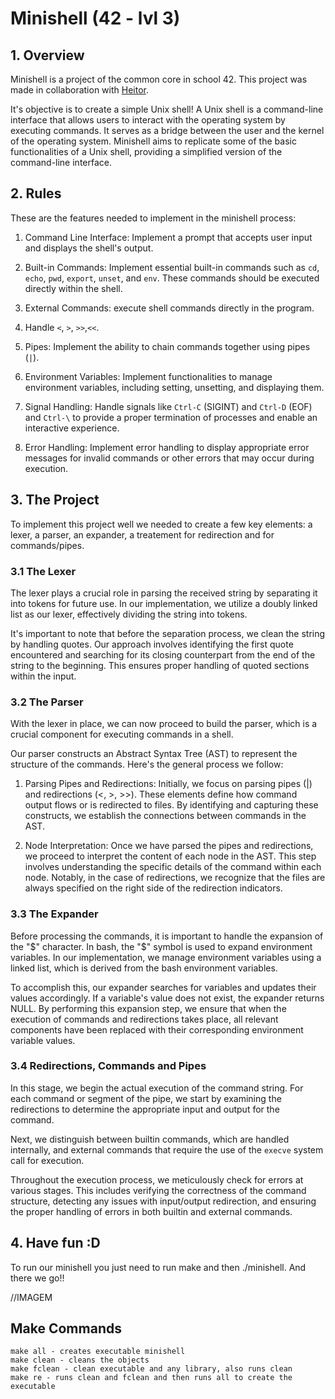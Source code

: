 # Minishell (42 - lvl 3)

## 1. Overview

Minishell is a project of the common core in school 42. This project was made in collaboration with [Heitor](https://github.com/HeitorMP).

It's objective is to create a simple Unix shell! 
A Unix shell is a command-line interface that allows users to interact with the operating system by executing commands. It serves as a bridge between the user and the kernel of the operating system. Minishell aims to replicate some of the basic functionalities of a Unix shell, providing a simplified version of the command-line interface.

## 2. Rules
These are the features needed to implement in the minishell process:

1. Command Line Interface: Implement a prompt that accepts user input and displays the shell's output.

2. Built-in Commands: Implement essential built-in commands such as `cd`, `echo`, `pwd`, `export`, `unset`, and `env`. These commands should be executed directly within the shell.

3. External Commands: execute shell commands directly in the program.

4. Handle `<`, `>`, `>>`,`<<`.

5. Pipes: Implement the ability to chain commands together using pipes (`|`).

6. Environment Variables: Implement functionalities to manage environment variables, including setting, unsetting, and displaying them.

7. Signal Handling: Handle signals like `Ctrl-C` (SIGINT) and `Ctrl-D` (EOF)  and `Ctrl-\` to provide a proper termination of processes and enable an interactive experience.

8. Error Handling: Implement error handling to display appropriate error messages for invalid commands or other errors that may occur during execution.

## 3. The Project
To implement this project well we needed to create a few key elements: a lexer, a parser, an expander, a treatement for redirection and for commands/pipes.

### 3.1 The Lexer
The lexer plays a crucial role in parsing the received string by separating it into tokens for future use. In our implementation, we utilize a doubly linked list as our lexer, effectively dividing the string into tokens.

It's important to note that before the separation process, we clean the string by handling quotes. Our approach involves identifying the first quote encountered and searching for its closing counterpart from the end of the string to the beginning. This ensures proper handling of quoted sections within the input.

### 3.2 The Parser
With the lexer in place, we can now proceed to build the parser, which is a crucial component for executing commands in a shell.

Our parser constructs an Abstract Syntax Tree (AST) to represent the structure of the commands. Here's the general process we follow:

1. Parsing Pipes and Redirections: Initially, we focus on parsing pipes (|) and redirections (<, >, >>). These elements define how command output flows or is redirected to files. By identifying and capturing these constructs, we establish the connections between commands in the AST.

2. Node Interpretation: Once we have parsed the pipes and redirections, we proceed to interpret the content of each node in the AST. This step involves understanding the specific details of the command within each node. Notably, in the case of redirections, we recognize that the files are always specified on the right side of the redirection indicators.

### 3.3 The Expander
Before processing the commands, it is important to handle the expansion of the "$" character. In bash, the "$" symbol is used to expand environment variables. In our implementation, we manage environment variables using a linked list, which is derived from the bash environment variables.

To accomplish this, our expander searches for variables and updates their values accordingly. If a variable's value does not exist, the expander returns NULL. By performing this expansion step, we ensure that when the execution of commands and redirections takes place, all relevant components have been replaced with their corresponding environment variable values.

### 3.4 Redirections, Commands and Pipes
In this stage, we begin the actual execution of the command string. For each command or segment of the pipe, we start by examining the redirections to determine the appropriate input and output for the command.

Next, we distinguish between builtin commands, which are handled internally, and external commands that require the use of the `execve` system call for execution.

Throughout the execution process, we meticulously check for errors at various stages. This includes verifying the correctness of the command structure, detecting any issues with input/output redirection, and ensuring the proper handling of errors in both builtin and external commands.

## 4. Have fun :D 
To run our minishell you just need to run make and then ./minishell. And there we go!!

//IMAGEM

## Make Commands
```
make all - creates executable minishell
make clean - cleans the objects
make fclean - clean executable and any library, also runs clean
make re - runs clean and fclean and then runs all to create the executable
 ```
